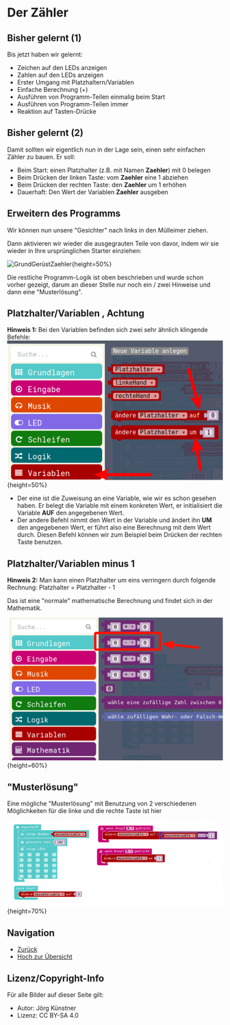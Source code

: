 # Der Zähler 

## Bisher gelernt (1)

Bis jetzt haben wir gelernt:

* Zeichen auf den LEDs anzeigen 
* Zahlen auf den LEDs anzeigen 
* Erster Umgang mit Platzhaltern/Variablen
* Einfache Berechnung (+)
* Ausführen von Programm-Teilen einmalig beim Start
* Ausführen von Programm-Teilen immer
* Reaktion auf Tasten-Drücke

## Bisher gelernt (2)

Damit sollten wir eigentlich nun in der Lage sein, einen sehr einfachen Zähler zu bauen.
Er soll: 

* Beim Start: einen Platzhalter (z.B. mit Namen __Zaehler__) mit 0 belegen
* Beim Drücken der linken Taste: vom  __Zaehler__ eine 1 abziehen
* Beim Drücken der rechten Taste: den __Zaehler__ um 1 erhöhen
* Dauerhaft: Den Wert der Variablen  __Zaehler__ ausgeben 


## Erweitern des Programms 

Wir können nun unsere "Gesichter" nach links in den Mülleimer ziehen.

Dann aktivieren wir wieder die ausgegrauten Teile von davor, indem wir sie wieder in Ihre ursprünglichen Starter einziehen:

![GrundGerüstZaehler](pics/GrundGerüstZaehler.png){height=50%}


Die restliche Programm-Logik ist oben beschrieben und wurde schon vorher gezeigt,  darum an dieser Stelle nur noch ein / zwei Hinweise und dann eine "Musterlösung".

## Platzhalter/Variablen , Achtung

__Hinweis 1:__ Bei den Variablen befinden sich zwei sehr ähnlich klingende Befehle:
![Variablen](pics/08_Variablen.png){height=50%}

* Der eine ist die Zuweisung an eine Variable, wie wir es schon gesehen haben.
  Er belegt die Variable mit einem konkreten Wert, er initialisiert die Variable __AUF__ den angegebenen Wert.
* Der andere Befehl nimmt den Wert in der Variable und ändert ihn __UM__ den angegebenen Wert, er führt also eine Berechnung mit dem Wert durch. Diesen Befehl können wir zum Beispiel beim Drücken der rechten Taste benutzen.

## Platzhalter/Variablen minus 1

**Hinweis 2:** Man kann einen Platzhalter um eins verringern durch folgende Rechnung:
Platzhalter = Platzhalter - 1

Das ist eine "normale" mathematische Berechnung und findet sich in der Mathematik.

![MinusRechnung](pics/MinusRechnung.png){height=60%}

## "Musterlösung"

Eine mögliche "Musterlösung" mit Benutzung von 2 verschiedenen Möglichkeiten für die linke und die rechte Taste ist hier

![ZaehlerFinal](pics/ZaehlerFinal.png){height=70%}



## Navigation


* [Zurück](../01_08_TastenEingabe/index.html)  
* [Hoch zur Übersicht](../index.html)  




## Lizenz/Copyright-Info
Für alle Bilder auf dieser Seite gilt:

*  Autor: Jörg Künstner
* Lizenz: CC BY-SA 4.0


